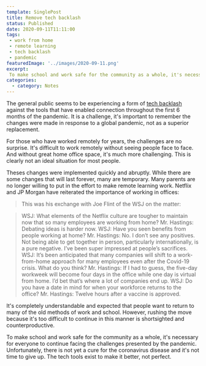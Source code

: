 ```yaml
---
template: SinglePost
title: Remove tech backlash
status: Published
date: 2020-09-11T11:11:00
tags:
 - work from home
 - remote learning
 - tech backlash
 - pandemic
featuredImage: '../images/2020-09-11.png'
excerpt:
 To make school and work safe for the community as a whole, it's necessary for everyone to continue facing the challenges presented by the pandemic. Unfortunately, there is not yet a cure for the coronavirus disease and it's not time to give up. The tech tools exist to make it better, not perfect.  
categories:
  - category: Notes
---
```

The general public seems to be experiencing a form of [tech backlash](https://awealthofcommonsense.com/2020/09/the-work-from-home-backlash-is-upon-us/) against the tools that have enabled connection throughout the first 6 months of the pandemic. It is a challenge, it's important to remember the changes were made in response to a global pandemic, not as a superior replacement.

For those who have worked remotely for years, the challenges are no surprise. It's difficult to work remotely without seeing people face to face. And without great home office space, it's much more challenging. This is clearly not an ideal situation for most people.

Theses changes were implemented quickly and abruptly. While there are some changes that will last forever, many are temporary. Many parents are no longer willing to put in the effort to make remote learning work. Netflix and JP Morgan have reiterated the importance of working in offices:

> This was his exchange with Joe Flint of the WSJ on the matter:

> WSJ: What elements of the Netflix culture are tougher to maintain now that so many employees are working from home?
> Mr. Hastings: Debating ideas is harder now.
> WSJ: Have you seen benefits from people working at home?
> Mr. Hastings: No. I don’t see any positives. Not being able to get together in person, particularly internationally, is a pure negative. I’ve been super impressed at people’s sacrifices.
> WSJ: It’s been anticipated that many companies will shift to a work-from-home approach for many employees even after the Covid-19 crisis. What do you think?
> Mr. Hastings: If I had to guess, the five-day workweek will become four days in the office while one day is virtual from home. I’d bet that’s where a lot of companies end up.
> WSJ: Do you have a date in mind for when your workforce returns to the office?
> Mr. Hastings: Twelve hours after a vaccine is approved.

It's completely understandable and expected that people want to return to many of the old methods of work and school. However, rushing the move because it's too difficult to continue in this manner is shortsighted and counterproductive.

To make school and work safe for the community as a whole, it's necessary for everyone to continue facing the challenges presented by the pandemic. Unfortunately, there is not yet a cure for the coronavirus disease and it's not time to give up. The tech tools exist to make it better, not perfect.  
